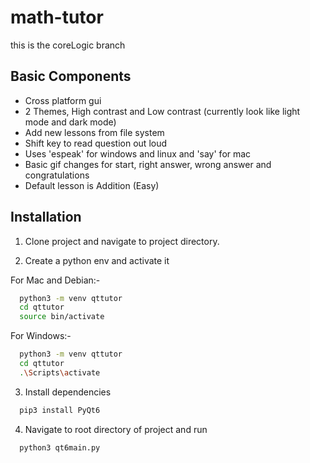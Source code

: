 
# math-tutor

this is the coreLogic branch


## Basic Components

- Cross platform gui
- 2 Themes, High contrast and Low contrast (currently look like light mode and dark mode)
- Add new lessons from file system
- Shift key to read question out loud
- Uses 'espeak' for windows and linux and 'say' for mac
- Basic gif changes for start, right answer, wrong answer and congratulations
- Default lesson is Addition (Easy)




## Installation
1. Clone project and navigate to project directory.

2. Create a python env and activate it

For Mac and Debian:-
```bash
  python3 -m venv qttutor
  cd qttutor
  source bin/activate

```
For Windows:-
```bash
  python3 -m venv qttutor
  cd qttutor
  .\Scripts\activate

```
3. Install dependencies
```bash
  pip3 install PyQt6
```
4. Navigate to root directory of project and run
```bash
  python3 qt6main.py
```
